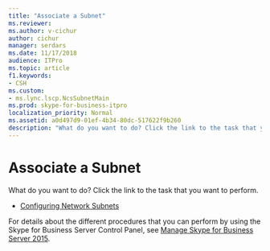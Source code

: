 ```yaml
---
title: "Associate a Subnet"
ms.reviewer: 
ms.author: v-cichur
author: cichur
manager: serdars
ms.date: 11/17/2018
audience: ITPro
ms.topic: article
f1.keywords:
- CSH
ms.custom:
- ms.lync.lscp.NcsSubnetMain
ms.prod: skype-for-business-itpro
localization_priority: Normal
ms.assetid: a0d497d9-01ef-4b34-80dc-517622f9b260
description: "What do you want to do? Click the link to the task that you want to perform."
---
```


# Associate a Subnet

What do you want to do? Click the link to the task that you want to perform.

- [Configuring Network Subnets](https://technet.microsoft.com/library/1ba8c4e3-fbc7-4758-88ac-d651fef17bed.aspx)

For details about the different procedures that you can perform by using the Skype for Business Server Control Panel, see [Manage Skype for Business Server 2015](../../manage/manage.md).

